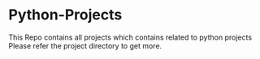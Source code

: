 # Python-Projects
This Repo contains all projects which contains  related to python projects  Please refer the project directory to get more.
